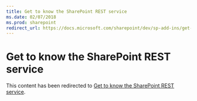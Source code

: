 ```yaml
---
title: Get to know the SharePoint REST service
ms.date: 02/07/2018
ms.prod: sharepoint
redirect_url: https://docs.microsoft.com/sharepoint/dev/sp-add-ins/get-to-know-the-sharepoint-rest-service
---
```



# Get to know the SharePoint REST service

This content has been redirected to [Get to know the SharePoint REST service](../../sp-add-ins/get-to-know-the-sharepoint-rest-service.md).
